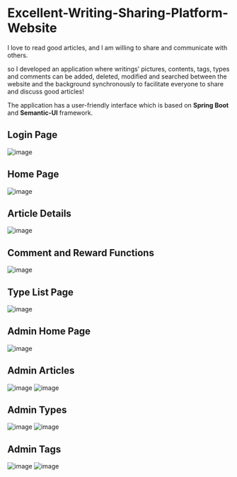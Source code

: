 # Excellent-Writing-Sharing-Platform-Website

I love to read good articles, and I am willing to share and communicate with others.

so I developed an application where writings’ pictures, contents, tags, types and comments can be added, deleted, modified and searched between the website and the background synchronously to facilitate everyone to share and discuss good articles! 

The application has a user-friendly interface which is based on **Spring Boot** and **Semantic-UI** framework. 

## Login Page

![image](https://github.com/zc87-Leo/Excellent_Writing_Sharing_Platform_Web_App/blob/master/images/login.png)

## Home Page

![image](https://github.com/zc87-Leo/Excellent_Writing_Sharing_Platform_Web_App/blob/master/images/home.png)

## Article Details

![image](https://github.com/zc87-Leo/Excellent_Writing_Sharing_Platform_Web_App/blob/master/images/detail.png)

## Comment and Reward Functions

![image](https://github.com/zc87-Leo/Excellent_Writing_Sharing_Platform_Web_App/blob/master/images/commentReward.png)

## Type List Page
![image](https://github.com/zc87-Leo/Excellent_Writing_Sharing_Platform_Web_App/blob/master/images/types.png)

## Admin Home Page
![image](https://github.com/zc87-Leo/Excellent_Writing_Sharing_Platform_Web_App/blob/master/images/admin.png)

## Admin Articles
![image](https://github.com/zc87-Leo/Excellent_Writing_Sharing_Platform_Web_App/blob/master/images/adminblog1.png)
![image](https://github.com/zc87-Leo/Excellent_Writing_Sharing_Platform_Web_App/blob/master/images/adminblog2.png)

## Admin Types
![image](https://github.com/zc87-Leo/Excellent_Writing_Sharing_Platform_Web_App/blob/master/images/admintype1.png)
![image](https://github.com/zc87-Leo/Excellent_Writing_Sharing_Platform_Web_App/blob/master/images/admintype2.png)

## Admin Tags
![image](https://github.com/zc87-Leo/Excellent_Writing_Sharing_Platform_Web_App/blob/master/images/admintag1.png)
![image](https://github.com/zc87-Leo/Excellent_Writing_Sharing_Platform_Web_App/blob/master/images/admintag2.png)



